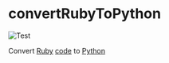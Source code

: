 # convertRubyToPython

![Test](https://github.com/philiprbrenan/rubyToPython/workflows/Test/badge.svg)

Convert [Ruby](https://en.wikipedia.org/wiki/Ruby_(programming_language)) [code](https://en.wikipedia.org/wiki/Computer_program) to [Python](https://www.python.org/) 